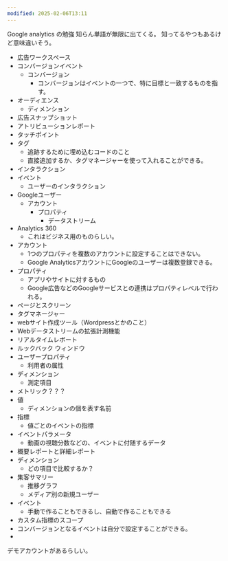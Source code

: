 ```yaml
---
modified: 2025-02-06T13:11
---
```

Google analytics の勉強
知らん単語が無限に出てくる。
知ってるやつもあるけど意味違いそう。

- 広告ワークスペース
- コンバージョンイベント
	- コンバージョン
		- コンバージョンはイベントの一つで、特に目標と一致するものを指す。
- オーディエンス
	- ディメンション
- 広告スナップショット
- アトリビューションレポート
- タッチポイント
- タグ
	- 追跡するために埋め込むコードのこと
	- 直接追加するか、タグマネージャーを使って入れることができる。
- インタラクション
- イベント
	- ユーザーのインタラクション
- Googleユーザー
	- アカウント
		- プロパティ 
			- データストリーム
- Analytics 360
	- これはビジネス用のものらしい。
- アカウント
	- 1つのプロパティを複数のアカウントに設定することはできない。
	- Google AnalyticsアカウントにGoogleのユーザーは複数登録できる。
- プロパティ
	- アプリやサイトに対するもの
	- Google広告などのGoogleサービスとの連携はプロパティレベルで行われる。
- ページとスクリーン
- タグマネージャー
- webサイト作成ツール（Wordpressとかのこと）
- Webデータストリームの拡張計測機能
- リアルタイムレボート
- ルックバック ウィンドウ
- ユーザープロパティ
	- 利用者の属性
- ディメンション
	- 測定項目
- メトリック？？？
- 値
	- ディメンションの個を表す名前
- 指標
	- 値ごとのイベントの指標
- イベントパラメータ
	- 動画の視聴分数などの、イベントに付随するデータ
- 概要レポートと詳細レポート
- ディメンション
	- どの項目で比較するか？
- 集客サマリー
	- 推移グラフ
	- メディア別の新規ユーザー
- イベント
	- 手動で作ることもできるし、自動で作ることもできる
- カスタム指標のスコープ
- コンバージョンとなるイベントは自分で設定することができる。
- 


デモアカウントがあるらしい。